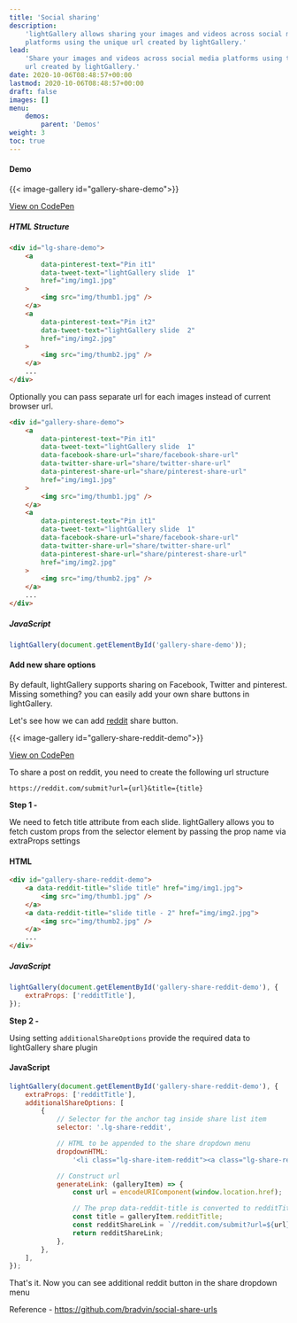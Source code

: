 ```yaml
---
title: 'Social sharing'
description:
    'lightGallery allows sharing your images and videos across social media
    platforms using the unique url created by lightGallery.'
lead:
    'Share your images and videos across social media platforms using the unique
    url created by lightGallery.'
date: 2020-10-06T08:48:57+00:00
lastmod: 2020-10-06T08:48:57+00:00
draft: false
images: []
menu:
    demos:
        parent: 'Demos'
weight: 3
toc: true
---
```


#### Demo

{{< image-gallery id="gallery-share-demo">}}

<div class="codepen-demo">
    <a target="_blank" href="https://codepen.io/sachinchoolur/pen/GRWZbRv">View on CodePen</a>
</div>

##### HTML Structure

```html
<div id="lg-share-demo">
    <a
        data-pinterest-text="Pin it1"
        data-tweet-text="lightGallery slide  1"
        href="img/img1.jpg"
    >
        <img src="img/thumb1.jpg" />
    </a>
    <a
        data-pinterest-text="Pin it2"
        data-tweet-text="lightGallery slide  2"
        href="img/img2.jpg"
    >
        <img src="img/thumb2.jpg" />
    </a>
    ...
</div>
```

Optionally you can pass separate url for each images instead of current browser
url.

```html
<div id="gallery-share-demo">
    <a
        data-pinterest-text="Pin it1"
        data-tweet-text="lightGallery slide  1"
        data-facebook-share-url="share/facebook-share-url"
        data-twitter-share-url="share/twitter-share-url"
        data-pinterest-share-url="share/pinterest-share-url"
        href="img/img1.jpg"
    >
        <img src="img/thumb1.jpg" />
    </a>
    <a
        data-pinterest-text="Pin it1"
        data-tweet-text="lightGallery slide  1"
        data-facebook-share-url="share/facebook-share-url"
        data-twitter-share-url="share/twitter-share-url"
        data-pinterest-share-url="share/pinterest-share-url"
        href="img/img2.jpg"
    >
        <img src="img/thumb2.jpg" />
    </a>
    ...
</div>
```

##### JavaScript

```js
lightGallery(document.getElementById('gallery-share-demo'));
```

#### Add new share options

By default, lightGallery supports sharing on Facebook, Twitter and pinterest.
Missing something? you can easily add your own share buttons in lightGallery.

Let's see how we can add
<a href="https://www.reddit.com/" target="_blank">reddit</a> share button.

{{< image-gallery id="gallery-share-reddit-demo">}}

<div class="codepen-demo">
    <a target="_blank" href="https://codepen.io/sachinchoolur/pen/mdWPZRq">View on CodePen</a>
</div>

To share a post on reddit, you need to create the following url structure

```
https://reddit.com/submit?url={url}&title={title}
```

**Step 1 -**

We need to fetch title attribute from each slide. lightGallery allows you to
fetch custom props from the selector element by passing the prop name via
extraProps settings

#### HTML

```html
<div id="gallery-share-reddit-demo">
    <a data-reddit-title="slide title" href="img/img1.jpg">
        <img src="img/thumb1.jpg" />
    </a>
    <a data-reddit-title="slide title - 2" href="img/img2.jpg">
        <img src="img/thumb2.jpg" />
    </a>
    ...
</div>
```

##### JavaScript

```js
lightGallery(document.getElementById('gallery-share-reddit-demo'), {
    extraProps: ['redditTitle'],
});
```

**Step 2 -**

Using setting `additionalShareOptions` provide the required data to lightGallery
share plugin

#### JavaScript

```js
lightGallery(document.getElementById('gallery-share-reddit-demo'), {
    extraProps: ['redditTitle'],
    additionalShareOptions: [
        {
            // Selector for the anchor tag inside share list item
            selector: '.lg-share-reddit',

            // HTML to be appended to the share dropdown menu
            dropdownHTML:
                '<li class="lg-share-item-reddit"><a class="lg-share-reddit" target="_blank"><svg class="lg-reddit">...</svg><span class="lg-dropdown-text">Reddit</span></a></li>',

            // Construct url
            generateLink: (galleryItem) => {
                const url = encodeURIComponent(window.location.href);

                // The prop data-reddit-title is converted to redditTitle and added to the gallery item
                const title = galleryItem.redditTitle;
                const redditShareLink = `//reddit.com/submit?url=${url}&title=${title}`;
                return redditShareLink;
            },
        },
    ],
});
```

That's it. Now you can see additional reddit button in the share dropdown menu

Reference - https://github.com/bradvin/social-share-urls
